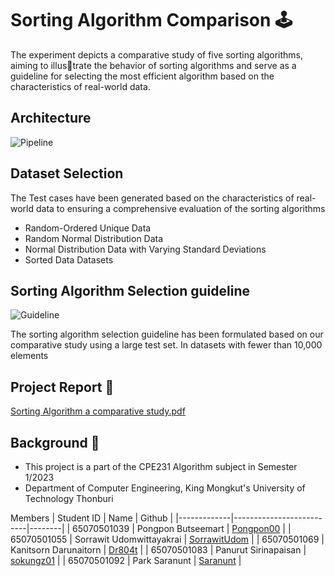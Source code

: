 # Sorting Algorithm Comparison 🕹️
The experiment depicts a comparative study of five sorting algorithms, aiming to illustrate the behavior of sorting algorithms and serve as a guideline for selecting the most efficient algorithm based on the characteristics of real-world data.

## Architecture
![Pipeline](https://i.imgur.com/ytGYE7B.png)

## Dataset Selection
The Test cases have been generated based on the characteristics of real-world data to ensuring a comprehensive evaluation of the sorting algorithms
- Random-Ordered Unique Data
- Random Normal Distribution Data
- Normal Distribution Data with Varying Standard Deviations
- Sorted Data Datasets
  
## Sorting Algorithm Selection guideline
![Guideline](https://i.imgur.com/4lxtg1z.png)

The sorting algorithm selection guideline has been formulated based on our comparative study using a large test set. In datasets with fewer than 10,000 elements

## Project Report 📃
[Sorting Algorithm a comparative study.pdf](Sorting+Algorithms-+A+Comparative+Study.pdf)

## Background 🏫
- This project is a part of the CPE231 Algorithm subject in Semester 1/2023
- Department of Computer Engineering, King Mongkut's University of Technology Thonburi

Members 
| Student ID  | Name                     | Github |
|-------------|--------------------------|--------|
| 65070501039 | Pongpon Butseemart       |   [Pongpon00](https://github.com/Pongpon00)     |
| 65070501055 | Sorrawit Udomwittayakrai |   [SorrawitUdom](https://github.com/SorrawitUdom)    |
| 65070501069 | Kanitsorn Darunaitorn    |   [Dr804t](https://github.com/Dr804t)     |
| 65070501083 | Panurut Sirinapaisan     |   [sokungz01](https://github.com/sokungz01)    |
| 65070501092 | Park Saranunt            |   [Saranunt](https://github.com/Saranunt)     |
